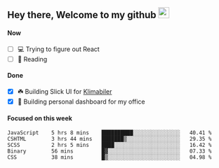 ## Hey there, Welcome to my github <img src="https://media.giphy.com/media/hvRJCLFzcasrR4ia7z/giphy.gif" width="25px">

#### Now
- [ ] 💻 Trying to figure out React
- [ ] 📕 Reading

#### Done
- [x] ☘️ Building Slick UI for [Klimabiler](https://klimabiler.dk)
- [x] 🚀 Building personal dashboard for my office
 
 #### Focused on this week
<!--START_SECTION:waka-->

```text
JavaScript    5 hrs 8 mins    ██████████░░░░░░░░░░░░░░░   40.41 %
CSHTML        3 hrs 44 mins   ███████▒░░░░░░░░░░░░░░░░░   29.35 %
SCSS          2 hrs 5 mins    ████░░░░░░░░░░░░░░░░░░░░░   16.42 %
Binary        56 mins         █▓░░░░░░░░░░░░░░░░░░░░░░░   07.33 %
CSS           38 mins         █▒░░░░░░░░░░░░░░░░░░░░░░░   04.98 %
```

<!--END_SECTION:waka-->

